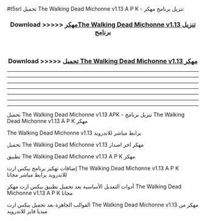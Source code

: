 #t5srl تحميل The Walking Dead Michonne v1.13 A P K - تنزيل برنامج مهكر



<div align="center">
<h3>Download >>>>> <a href="https://runaway1.web.app/?sq=The Walking Dead Michonne v1.13">مهكرThe Walking Dead Michonne v1.13 تنزيل برنامج</a></h3><br>

<h3>Download >>>>> <a href="https://runaway1.web.app/?sq=The Walking Dead Michonne v1.13">تحميل The Walking Dead Michonne v1.13 مهكر</a></h3>
</div>


----------------------------------------------------------

----------------------------------------------------------

----------------------------------------------------------

----------------------------------------------------------

----------------------------------------------------------

----------------------------------------------------------

----------------------------------------------------------

تحميل The Walking Dead Michonne v1.13 APK - تنزيل برنامج The Walking Dead Michonne v1.13 A P K مهكر

The Walking Dead Michonne v1.13 برابط مباشر للاندرويد

تحميل The Walking Dead Michonne v1.13 مهكر اخر اصدار

تطبيق The Walking Dead Michonne v1.13 A P K مهكر

إضافات تهكير برنامج بيكس ارت The Walking Dead Michonne v1.13 A P K للاندرويد برابط مباشر مجانا

أدوات التعديل الأساسية بعد تحميل تطبيق بيكس ارت مهكر The Walking Dead Michonne v1.13 A P K مجانا

القوالب الجاهزة بعد تحميل بيكس ارت The Walking Dead Michonne v1.13 مهكر من ميديا فاير للاندرويد


